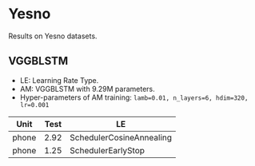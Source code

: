 # Yesno

Results on Yesno datasets.

## VGGBLSTM

* LE: Learning Rate Type.
* AM: VGGBLSTM with 9.29M parameters.
* Hyper-parameters of AM training: `lamb=0.01, n_layers=6, hdim=320, lr=0.001`

| Unit  | Test | LE                          | 
| ----- | ---- | --------------------------- | 
| phone | 2.92 | SchedulerCosineAnnealing    | 
| phone | 1.25 | SchedulerEarlyStop          | 
